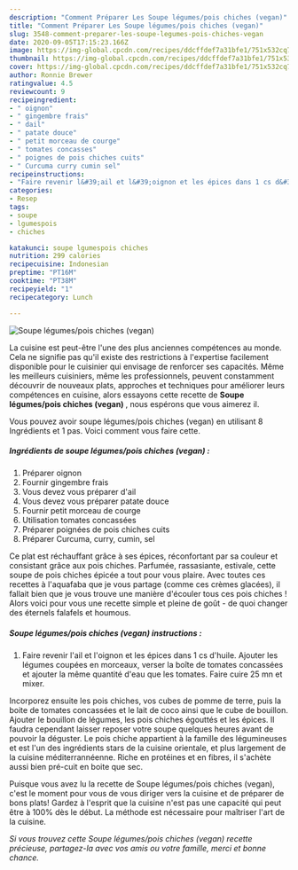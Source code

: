 ```yaml
---
description: "Comment Préparer Les Soupe légumes/pois chiches (vegan)"
title: "Comment Préparer Les Soupe légumes/pois chiches (vegan)"
slug: 3548-comment-preparer-les-soupe-legumes-pois-chiches-vegan
date: 2020-09-05T17:15:23.166Z
image: https://img-global.cpcdn.com/recipes/ddcffdef7a31bfe1/751x532cq70/soupe-legumespois-chiches-vegan-photo-principale-de-la-recette.jpg
thumbnail: https://img-global.cpcdn.com/recipes/ddcffdef7a31bfe1/751x532cq70/soupe-legumespois-chiches-vegan-photo-principale-de-la-recette.jpg
cover: https://img-global.cpcdn.com/recipes/ddcffdef7a31bfe1/751x532cq70/soupe-legumespois-chiches-vegan-photo-principale-de-la-recette.jpg
author: Ronnie Brewer
ratingvalue: 4.5
reviewcount: 9
recipeingredient:
- " oignon"
- " gingembre frais"
- " dail"
- " patate douce"
- " petit morceau de courge"
- " tomates concasses"
- " poignes de pois chiches cuits"
- " Curcuma curry cumin sel"
recipeinstructions:
- "Faire revenir l&#39;ail et l&#39;oignon et les épices dans 1 cs d&#39;huile. Ajouter les légumes coupées en morceaux, verser la boîte de tomates concassées et ajouter la même quantité d&#39;eau que les tomates. Faire cuire 25 mn et mixer."
categories:
- Resep
tags:
- soupe
- lgumespois
- chiches

katakunci: soupe lgumespois chiches 
nutrition: 299 calories
recipecuisine: Indonesian
preptime: "PT16M"
cooktime: "PT38M"
recipeyield: "1"
recipecategory: Lunch

---
```



![Soupe légumes/pois chiches (vegan)](https://img-global.cpcdn.com/recipes/ddcffdef7a31bfe1/751x532cq70/soupe-legumespois-chiches-vegan-photo-principale-de-la-recette.jpg)

La cuisine est peut-être l'une des plus anciennes compétences au monde. Cela ne signifie pas qu'il existe des restrictions à l'expertise facilement disponible pour le cuisinier qui envisage de renforcer ses capacités. Même les meilleurs cuisiniers, même les professionnels, peuvent constamment découvrir de nouveaux plats, approches et techniques pour améliorer leurs compétences en cuisine, alors essayons cette recette de <strong> Soupe légumes/pois chiches (vegan) </strong>, nous espérons que vous aimerez il.

<!--inarticleads1-->

Vous pouvez avoir soupe légumes/pois chiches (vegan) en utilisant 8 Ingrédients et 1 pas. Voici comment vous faire cette.

##### Ingrédients de soupe légumes/pois chiches (vegan) :

1. Préparer  oignon
1. Fournir  gingembre frais
1. Vous devez vous préparer  d&#39;ail
1. Vous devez vous préparer  patate douce
1. Fournir  petit morceau de courge
1. Utilisation  tomates concassées
1. Préparer  poignées de pois chiches cuits
1. Préparer  Curcuma, curry, cumin, sel


Ce plat est réchauffant grâce à ses épices, réconfortant par sa couleur et consistant grâce aux pois chiches. Parfumée, rassasiante, estivale, cette soupe de pois chiches épicée a tout pour vous plaire. Avec toutes ces recettes à l&#39;aquafaba que je vous partage (comme ces crèmes glacées), il fallait bien que je vous trouve une manière d&#39;écouler tous ces pois chiches ! Alors voici pour vous une recette simple et pleine de goût - de quoi changer des éternels falafels et houmous. 

<!--inarticleads2-->

##### Soupe légumes/pois chiches (vegan) instructions :

1. Faire revenir l&#39;ail et l&#39;oignon et les épices dans 1 cs d&#39;huile. Ajouter les légumes coupées en morceaux, verser la boîte de tomates concassées et ajouter la même quantité d&#39;eau que les tomates. Faire cuire 25 mn et mixer.


Incorporez ensuite les pois chiches, vos cubes de pomme de terre, puis la boite de tomates concassées et le lait de coco ainsi que le cube de bouillon. Ajouter le bouillon de légumes, les pois chiches égouttés et les épices. Il faudra cependant laisser reposer votre soupe quelques heures avant de pouvoir la déguster. Le pois chiche appartient à la famille des légumineuses et est l&#39;un des ingrédients stars de la cuisine orientale, et plus largement de la cuisine méditerrannéenne. Riche en protéines et en fibres, il s&#39;achète aussi bien pré-cuit en boite que sec. 

<!--inarticleads1-->

<p>
Puisque vous avez lu la recette de Soupe légumes/pois chiches (vegan), c'est le moment pour vous de vous diriger vers la cuisine et de préparer de bons plats! Gardez à l'esprit que la cuisine n'est pas une capacité qui peut être à 100% dès le début. La méthode est nécessaire pour maîtriser l'art de la cuisine.
</p>

<p>
<i>Si vous trouvez cette Soupe légumes/pois chiches (vegan) recette précieuse, partagez-la avec vos amis ou votre famille, merci et bonne chance.</i>
</p>
